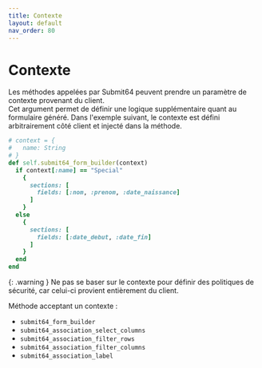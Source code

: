 ```yaml
---
title: Contexte
layout: default
nav_order: 80
---
```


# Contexte

Les méthodes appelées par Submit64 peuvent prendre un paramètre de contexte provenant du client.  
Cet argument permet de définir une logique supplémentaire quant au formulaire généré.
Dans l'exemple suivant, le contexte est défini arbitrairement côté client et injecté dans la méthode.
```ruby 
# context = {
#   name: String
# }
def self.submit64_form_builder(context)
  if context[:name] == "Special"
    {
      sections: [
        fields: [:nom, :prenom, :date_naissance]
      ]
    }
  else
    {
      sections: [
        fields: [:date_debut, :date_fin]
      ]
    }  
  end
end
```

{: .warning }
Ne pas se baser sur le contexte pour définir des politiques de sécurité, 
car celui-ci provient entièrement du client.

Méthode acceptant un contexte : 
- `submit64_form_builder`
- `submit64_association_select_columns`
- `submit64_association_filter_rows`
- `submit64_association_filter_columns`
- `submit64_association_label`

